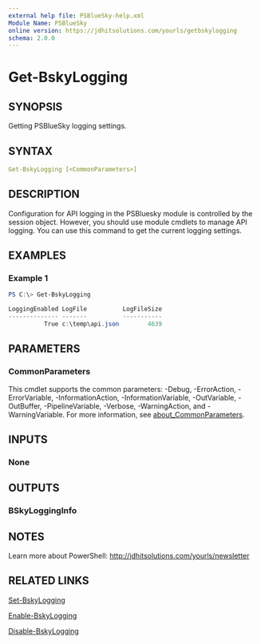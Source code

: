 ```yaml
---
external help file: PSBlueSky-help.xml
Module Name: PSBlueSky
online version: https://jdhitsolutions.com/yourls/getbskylogging
schema: 2.0.0
---
```


# Get-BskyLogging

## SYNOPSIS

Getting PSBlueSky logging settings.

## SYNTAX

```yaml
Get-BskyLogging [<CommonParameters>]
```

## DESCRIPTION

Configuration for API logging in the PSBluesky module is controlled by the session object. However, you should use module cmdlets to manage API logging. You can use this command to get the current logging settings.

## EXAMPLES

### Example 1

```powershell
PS C:\> Get-BskyLogging

LoggingEnabled LogFile          LogFileSize
-------------- -------          -----------
          True c:\temp\api.json        4639
```

## PARAMETERS

### CommonParameters

This cmdlet supports the common parameters: -Debug, -ErrorAction, -ErrorVariable, -InformationAction, -InformationVariable, -OutVariable, -OutBuffer, -PipelineVariable, -Verbose, -WarningAction, and -WarningVariable. For more information, see [about_CommonParameters](http://go.microsoft.com/fwlink/?LinkID=113216).

## INPUTS

### None

## OUTPUTS

### BSkyLoggingInfo

## NOTES

Learn more about PowerShell: http://jdhitsolutions.com/yourls/newsletter

## RELATED LINKS

[Set-BskyLogging](Set-BskyLogging.md)

[Enable-BskyLogging](Enable-BskyLogging.md)

[Disable-BskyLogging](Disable-BskyLogging.md)
